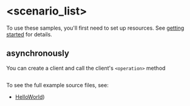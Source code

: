 # <scenario_list>

To use these samples, you'll first need to set up resources. See [getting started](https://github.com/Azure/azure-sdk-for-net/blob/main/sdk/purview/Azure.Analytics.Purview.Shared/README.md#getting-started) for details.

## <scenario> asynchronously

You can create a client and call the client's `<operation>` method

```C# Snippet:Azure_Analytics.Purview_Shared_ScenarioAsync
```

To see the full example source files, see:
* [HelloWorld](https://github.com/Azure/azure-sdk-for-net/blob/main/sdk/purview/Azure.Analytics.Purview.Shared/tests/Samples/Sample1_HelloWorldAsync.cs))

<!-- please refer to <https://github.com/Azure/azure-sdk-for-net/main/sdk/template/Azure.Template/samples/Sample1_HelloWorldAsync.md> to write sample readme file. -->